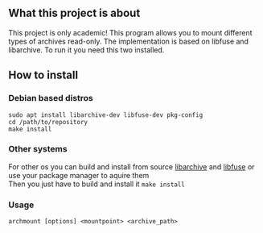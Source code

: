 ## What this project is about
This project is only academic!
This program allows you to mount different types of archives read-only.
The implementation is based on libfuse and libarchive. To run it you need this two installed.

## How to install  
### Debian based distros
```
sudo apt install libarchive-dev libfuse-dev pkg-config
cd /path/to/repository
make install
```

### Other systems
For other os you can build and install from source [libarchive](https://github.com/libarchive/libarchive) and [libfuse](https://github.com/libfuse/libfuse) or use your package manager to aquire them  
Then you just have to build and install it  `make install`

### Usage
`archmount [options] <mountpoint> <archive_path>`
